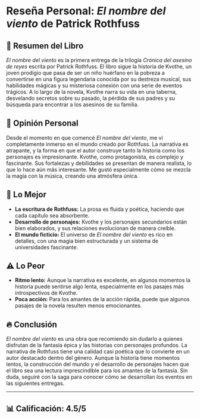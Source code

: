 # Reseña Personal: *El nombre del viento* de Patrick Rothfuss

## 📖 **Resumen del Libro**
*El nombre del viento* es la primera entrega de la trilogía *Crónica del asesino de reyes* escrita por Patrick Rothfuss. El libro sigue la historia de Kvothe, un joven prodigio que pasa de ser un niño huérfano en la pobreza a convertirse en una figura legendaria conocida por su destreza musical, sus habilidades mágicas y su misteriosa conexión con una serie de eventos trágicos. A lo largo de la novela, Kvothe narra su vida en una taberna, desvelando secretos sobre su pasado, la pérdida de sus padres y su búsqueda para encontrar a los asesinos de su familia.

## 💬 **Opinión Personal**
Desde el momento en que comencé *El nombre del viento*, me vi completamente inmerso en el mundo creado por Rothfuss. La narrativa es atrapante, y la forma en que el autor construye tanto la historia como los personajes es impresionante. Kvothe, como protagonista, es complejo y fascinante. Sus fortalezas y debilidades se presentan de manera realista, lo que lo hace aún más interesante. Me gustó especialmente cómo se mezcla la magia con la música, creando una atmósfera única.

## 🌟 **Lo Mejor**
- **La escritura de Rothfuss:** La prosa es fluida y poética, haciendo que cada capítulo sea absorbente.
- **Desarrollo de personajes:** Kvothe y los personajes secundarios están bien elaborados, y sus relaciones evolucionan de manera creíble.
- **El mundo ficticio:** El universo de *El nombre del viento* es rico en detalles, con una magia bien estructurada y un sistema de universidades fascinante.

## ⚠️ **Lo Peor**
- **Ritmo lento:** Aunque la narrativa es excelente, en algunos momentos la historia puede sentirse algo lenta, especialmente en los pasajes más introspectivos de Kvothe.
- **Poca acción:** Para los amantes de la acción rápida, puede que algunos pasajes de la novela resulten menos emocionantes.

## 🔥 **Conclusión**
*El nombre del viento* es una obra que recomiendo sin dudarlo a quienes disfrutan de la fantasía épica y las historias con personajes profundos. La narrativa de Rothfuss tiene una calidad casi poética que lo convierte en un autor destacado dentro del género. Aunque la historia tiene momentos lentos, la construcción del mundo y el desarrollo de personajes hacen que el libro sea una lectura imprescindible para los amantes de la fantasía. Sin duda, seguiré con la saga para conocer cómo se desarrollan los eventos en las siguientes entregas.

---

## 📊 **Calificación: 4.5/5**
